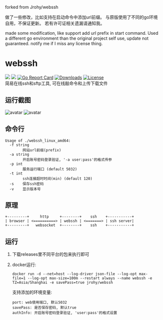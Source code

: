 forked from Jrohy/webssh

做了一些修改，比如支持在启动命令中添加url前缀。
与原版使用了不同的go环境
自用，不保证更新。
若有许可证相关遗漏请通知我。

made some modification, like support add url prefix in start command.
Used a different go environment than the original project
self use, update not guaranteed.
notify me if I miss any license thing.

# webssh
![](https://img.shields.io/github/v/release/Jrohy/webssh.svg) 
![](https://img.shields.io/docker/pulls/jrohy/webssh.svg) 
[![Go Report Card](https://goreportcard.com/badge/github.com/Jrohy/webssh)](https://goreportcard.com/report/github.com/Jrohy/webssh)
[![Downloads](https://img.shields.io/github/downloads/Jrohy/webssh/total.svg)](https://img.shields.io/github/downloads/Jrohy/webssh/total.svg) 
[![License](https://img.shields.io/badge/license-GPL%20V3-blue.svg?longCache=true)](https://www.gnu.org/licenses/gpl-3.0.en.html)   
简易在线ssh和sftp工具, 可在线敲命令和上传下载文件

## 运行截图
![avatar](asset/1.png)
![avatar](asset/2.png)

## 命令行
```
Usage of ./webssh_linux_amd64:
  -f string
        网站url前缀(prefix)
  -a string
        开启账号密码登录验证, '-a user:pass'的格式传参
  -p int
        服务运行端口 (default 5032)
  -t int
        ssh连接超时时间(min) (default 120)
  -s    保存ssh密码
  -v    显示版本号
```

## 原理
```
+---------+     http     +--------+    ssh    +-----------+
| browser | <==========> | webssh | <=======> | ssh server|
+---------+   websocket  +--------+    ssh    +-----------+
```

## 运行
1. 下载releases里不同平台的包来执行即可

2. docker运行:  
    ```
    docker run -d --net=host --log-driver json-file --log-opt max-file=1 --log-opt max-size=100m --restart always --name webssh -e TZ=Asia/Shanghai -e savePass=true jrohy/webssh
    ```
    支持添加的环境变量:
    ```
    port: web使用端口, 默认5032
    savePass: 是否保存密码, 默认true
    authInfo: 开启账号密码登录验证, 'user:pass'的格式设置
    ```
